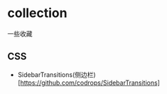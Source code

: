 # collection
一些收藏

## CSS 
 - SidebarTransitions(侧边栏)[https://github.com/codrops/SidebarTransitions]

